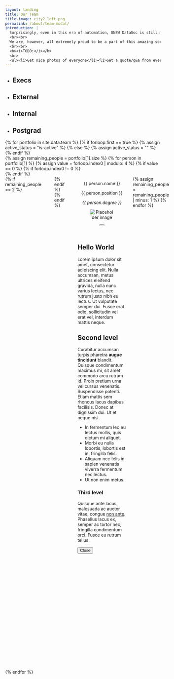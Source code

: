 ```yaml
---
layout: landing
title: Our Team
title-image: city2_left.png
permalink: /about/team-modal/
introduction: |
  Surprisingly, even in this era of automation, UNSW DataSoc is still managed by a team of longwithstanding, soon-to-be-obsolete humans.
  <br><br>
  We are, however, all extremely proud to be a part of this amazing society to help other students develop skills and knowledge in data science and artificial intelligence.
  <br><br>
  <b><i>TODO:</i></b>
  <br>
  <ul><li>Get nice photos of everyone</li><li>Get a quote/q&a from everyone</li></ul>
---
```


<link  rel="stylesheet" href="https://unpkg.com/bulma-modal-fx/dist/css/modal-fx.min.css" />
<div class="hero-body">
	<div class="tabs is-boxed is-centered main-menu is-large" id="nav">
		<ul>
			<li data-target="pane-1" id="1" class="is-active">
				<a><h2 class="title is-3">Execs</h2></a>
			</li>
			<li data-target="pane-2" id="2">
				<a><h2 class="title is-3">External</h2></a>
			</li>
			<li data-target="pane-3" id="3">
				<a><h2 class="title is-3">Internal</h2></a>
			</li>
			<li data-target="pane-4" id="4">
				<a><h2 class="title is-3">Postgrad</h2></a>
			</li>
		</ul>
	</div>
	<div class="tab-content">
	{% for portfolio in site.data.team %}
		{% if forloop.first == true %}
			{% assign active_status = "is-active" %}
		{% else %}
			{% assign active_status = "" %}
		{% endif %}
		<div class="tab-pane {{ active_status }}" id="pane-{{ forloop.index }}">
			<div class="content">
				<div class="container">
					{% assign remaining_people = portfolio[1].size %}
					{% for person in portfolio[1] %}
					{% assign value = forloop.index0 | modulo: 4 %}
					{% if value == 0 %}
						{% if forloop.index0 != 0 %}
					</div>
						{% endif %}
					<div class="columns">
						{% if remaining_people == 2 %}
					<div class="column is-3">
					</div>
						{% endif %}
					{% endif %}
						<div class="column is-3">
							<div class="card">
								<div class="card-image is-square">
								  <figure class="image is-256x256">
									<img src="{{ person.image | prepend: '/assets/images/team/' }}" alt="Placeholder image">
								  </figure>
								</div>
								<div class="card-content">
								  <div class="media">
									<div class="media-content">
									  <p class="title is-4">{{ person.name }}</p>
									  <p class="subtitle is-5">{{ person.position }}</p>
									  <p class="subtitle is-6">{{ person.degree }}</p>
									</div>
								  </div>
								  <div class="content">
								  	<p><i>Insert Quote Here</i></p>
									<span class="button modal-button is-info is-outlined" data-target="modal-{{ person.name | replace: ' ', '-' | downcase }}">Who am I?</span> 
								  </div>
								</div>
							  </div>
						</div>
						<div id="modal-{{ person.name | replace: ' ', '-' | downcase }}" class="modal modal-fx-fadeInScale">  
							<div class="modal-background"></div>  
							<div class="modal-content">  
								<header class="modal-card-head">
									<div class="modal-card-title">
										<p class="title">{{ person.name }}</p>
										<p class="subtitle">{{ person.position }}</p>
										<p class="subtitle"><i>{{ person.degree }}</i></p>
									</div>
									<div class="media-right">
										<figure class="image is-128x128">
											<img src="{{ person.image | prepend: '/assets/images/team/' }}" alt="Placeholder image" title="" style="">
										</figure>
									</div>
									<button class="modal-close is-large" aria-label="close"></button> 
								</header>
								<section class="modal-card-body">
									<div class="content">
										<h1>Hello World</h1>
										<p>Lorem ipsum dolor sit amet, consectetur adipiscing elit. Nulla accumsan, metus ultrices eleifend gravida, nulla nunc varius lectus, nec rutrum justo nibh eu lectus. Ut vulputate semper dui. Fusce erat odio, sollicitudin vel erat vel, interdum mattis neque.</p>
										<h2>Second level</h2>
										<p>Curabitur accumsan turpis pharetra <strong>augue tincidunt</strong> blandit. Quisque condimentum maximus mi, sit amet commodo arcu rutrum id. Proin pretium urna vel cursus venenatis. Suspendisse potenti. Etiam mattis sem rhoncus lacus dapibus facilisis. Donec at dignissim dui. Ut et neque nisl.</p>
										<ul>
										<li>In fermentum leo eu lectus mollis, quis dictum mi aliquet.</li>
										<li>Morbi eu nulla lobortis, lobortis est in, fringilla felis.</li>
										<li>Aliquam nec felis in sapien venenatis viverra fermentum nec lectus.</li>
										<li>Ut non enim metus.</li>
										</ul>
										<h3>Third level</h3>
										<p>Quisque ante lacus, malesuada ac auctor vitae, congue <a href="#">non ante</a>. Phasellus lacus ex, semper ac tortor nec, fringilla condimentum orci. Fusce eu rutrum tellus.</p>
									</div>
								</section>
								<footer class="modal-card-foot">
									<button class="button modal-button-close" aria-label="close">Close</button> 
								</footer>
							</div>
						</div>
					{% assign remaining_people = remaining_people | minus: 1 %}
					{% endfor %}
					</div>
				</div>
			</div>
		</div>
	{% endfor %}
</div>
<script src="/assets/js/modals.js"></script>